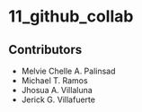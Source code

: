 # 11_github_collab

## Contributors

- Melvie Chelle A. Palinsad
- Michael T. Ramos
- Jhosua A. Villaluna
- Jerick G. Villafuerte
